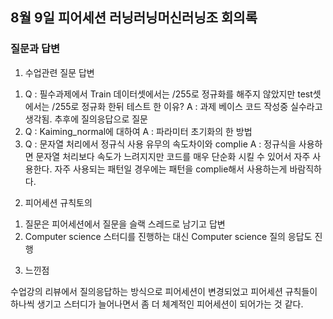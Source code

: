 ## 8월 9일 피어세션 러닝러닝머신러닝조 회의록


### 질문과 답변
1. 수업관련 질문 답변
  1) Q : 필수과제에서 Train 데이터셋에서는 /255로 정규화를 해주지 않았지만 test셋에서는 /255로 정규화 한뒤 테스트 한 이유?
     A : 과제 베이스 코드 작성중 실수라고 생각됨. 추후에 질의응답으로 질문
  2) Q : Kaiming_normal에 대하여
     A : 파라미터 초기화의 한 방법
  3) Q : 문자열 처리에서 정규식 사용 유무의 속도차이와 complie
     A : 정규식을 사용하면 문자열 처리보다 속도가 느려지지만 코드를 매우 단순화 시킬 수 있어서 자주 사용한다. 
         자주 사용되는 패턴일 경우에는 패턴을 complie해서 사용하는게 바람직하다.

2. 피어세션 규칙토의
  1) 질문은 피어세션에서 질문을 슬랙 스레드로 남기고 답변
  2) Computer science 스터디를 진행하는 대신 Computer science 질의 응답도 진행

3. 느낀점

  수업강의 리뷰에서 질의응답하는 방식으로 피어세션이 변경되었고 피어세션 규칙들이 하나씩 생기고 스터디가 늘어나면서 좀 더 체계적인 피어세션이 되어가는 것 같다.
